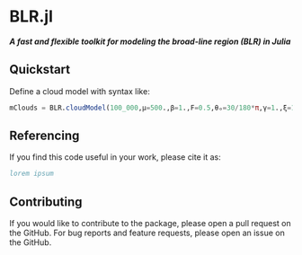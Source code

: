 # BLR.jl

***A fast and flexible toolkit for modeling the broad-line region (BLR) in Julia***

## Quickstart 
Define a cloud model with syntax like: 
```julia
mClouds = BLR.cloudModel(100_000,μ=500.,β=1.,F=0.5,θₒ=30/180*π,γ=1.,ξ=1.,i=0.,I=BLR.IsotropicIntensity,v=BLR.vCircularCloud,rescale=1e-5,τ=0.0)
```

## Referencing
If you find this code useful in your work, please cite it as:
```bibtex
lorem ipsum
```

## Contributing
If you would like to contribute to the package, please open a pull request on the GitHub. For bug reports and feature requests, please open an issue on the GitHub. 